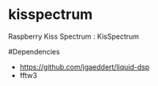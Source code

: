 # kisspectrum
Raspberry Kiss Spectrum :  KisSpectrum 

#Dependencies
- https://github.com/jgaeddert/liquid-dsp
- fftw3


